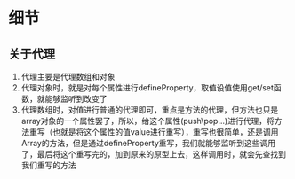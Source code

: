 # 细节

## 关于代理

1. 代理主要是代理数组和对象
2. 代理对象时，就是对每个属性进行defineProperty，取值设值使用get/set函数，就能够监听到改变了
3. 代理数组时，对值进行普通的代理即可，重点是方法的代理，但方法也只是array对象的一个属性罢了，所以，给这个属性(push\pop\...)进行代理，将方法重写（也就是将这个属性的值value进行重写），重写也很简单，还是调用Array的方法，但是通过defineProperty重写，我们就能够监听到这些调用了，最后将这个重写完的，加到原来的原型上去，这样调用时，就会先查找到我们重写的方法
